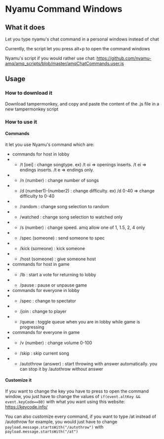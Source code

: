 # Nyamu Command Windows

## What it does
Let you type nyamu's chat command in a personal windows instead of chat

Currently, the script let you press alt+p to open the command windows

Nyamu's script if you would rather use chat: https://github.com/nyamu-amq/amq_scripts/blob/master/amqChatCommands.user.js

## Usage
### How to download it
Download tampermonkey, and copy and paste the content of the .js file in a new tampermonkey script

### How to use it
#### Commands
it let you use Nyamu's command which are:
- commands for host in lobby
- - /t [oei] : change songtype. ex) /t oi => openings inserts. /t ei => endings inserts. /t e => endings only.
- - /n (number) : change number of songs
- - /d (number1)-(number2) : change difficulty. ex) /d 0-40 => change difficulty to 0-40
- - /random : change song selection to random
- - /watched : change song selection to watched only
- - /s (number) : change speed. amq allow one of 1, 1.5, 2, 4 only
- - /spec (someone) : send someone to spec
- - /kick (someone) : kick someone
- - /host (someone) : give someone host
- commands for host in game
- - /lb : start a vote for returning to lobby
- - /pause : pause or unpause game
- commands for everyone in lobby
- - /spec : change to spectator
- - /join : change to player
- - /queue : toggle queue when you are in lobby while game is progressing
- commands for everyone in game
- - /v (number) : change volume 0-100
- - /skip : skip current song
- - /autothrow (answer) : start throwing with answer automatically. you can stop it by /autothrow without answer

#### Customize it
If you want to change the key you have to press to open the command window, you just have to change the values of `if(event.altKey && event.keyCode==80)` with what you want using this website: https://keycode.info/

You can also customize every command, if you want to type /at instead of /autothrow for example, you would just have to change `payload.message.startsWith("/autothrow")` with `payload.message.startsWith("/at")`
